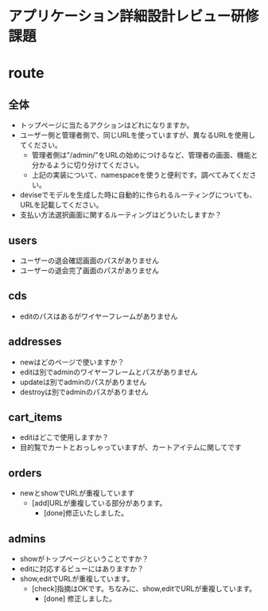 # アプリケーション詳細設計レビュー研修課題

# route

## 全体
- トップページに当たるアクションはどれになりますか。
- ユーザー側と管理者側で、同じURLを使っていますが、異なるURLを使用してください。
    - 管理者側は"/admin/"をURLの始めにつけるなど、管理者の画面、機能と分かるように切り分けてください。
    - 上記の実装について、namespaceを使うと便利です。調べてみてください。
- deviseでモデルを生成した時に自動的に作られるルーティングについても、URLを記載してください。
- 支払い方法選択画面に関するルーティングはどういたしますか？

## users
- ユーザーの退会確認画面のパスがありません
- ユーザーの退会完了画面のパスがありません

## cds
- editのパスはあるがワイヤーフレームがありません

## addresses
- newはどのページで使いますか？
- editは別でadminのワイヤーフレームとパスがありません
- updateは別でadminのパスがありません
- destroyは別でadminのパスがありません

## cart_items
- editはどこで使用しますか？
- 目的覧でカートとおっしゃっていますが、カートアイテムに関してです

## orders
- newとshowでURLが重複しています
  - [add]URLが重複している部分があります。
    - [done]修正いたしました。

## admins
- showがトップページということですか？
- editに対応するビューにはありますか？
- show,editでURLが重複しています。
  - [check]指摘はOKです。ちなみに、show,editでURLが重複しています。
    - [done] 修正しました。
